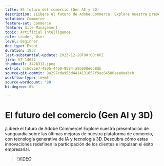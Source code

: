 ```yaml
---
title: El futuro del comercio (Gen AI y 3D)
description: ¡Libere el futuro de Adobe Commerce! Explore nuestra presentación de vanguardia sobre las últimas mejoras de nuestra plataforma de comercio, con tecnología generativa de IA y tecnología 3D. Descubra cómo estas innovaciones redefinen la participación de los clientes e impulsan el éxito empresarial.
solution: Commerce
feature-set: Commerce
feature: Site Management
topic: Artificial Intelligence
role: Leader, User
level: Beginner
doc-type: Event
duration: 1837
last-substantial-update: 2023-12-20T00:00:00Z
jira: KT-14672
thumbnail: 3426312.jpeg
exl-id: 5c6c8be7-490b-44b0-9594-a9b008e0c8db
source-git-commit: 9a297cda953d4414131657f9ac84580aea0eabeb
workflow-type: tm+mt
source-wordcount: '88'
ht-degree: 0%

---
```


# El futuro del comercio (Gen AI y 3D)

¡Libere el futuro de Adobe Commerce! Explore nuestra presentación de vanguardia sobre las últimas mejoras de nuestra plataforma de comercio, con tecnología generativa de IA y tecnología 3D. Descubra cómo estas innovaciones redefinen la participación de los clientes e impulsan el éxito empresarial.

>[!VIDEO](https://video.tv.adobe.com/v/3426312/?learn=on)
